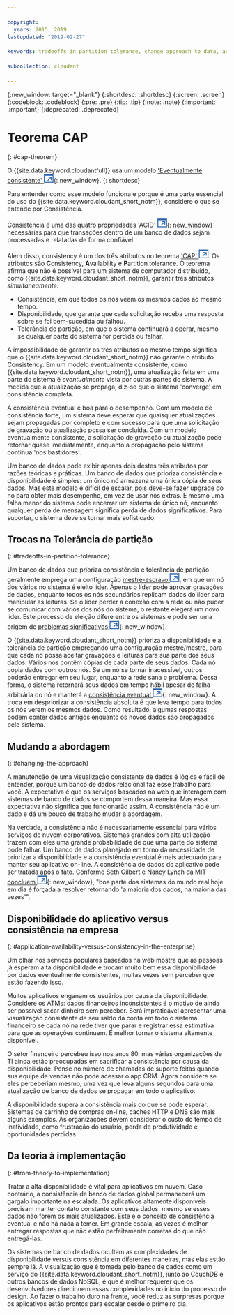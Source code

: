 ```yaml
---

copyright:
  years: 2015, 2019
lastupdated: "2019-02-27"

keywords: tradeoffs in partition tolerance, change approach to data, availability, consistency, theory

subcollection: cloudant

---
```


{:new_window: target="_blank"}
{:shortdesc: .shortdesc}
{:screen: .screen}
{:codeblock: .codeblock}
{:pre: .pre}
{:tip: .tip}
{:note: .note}
{:important: .important}
{:deprecated: .deprecated}

<!-- Acrolinx: 2017-01-24 -->

# Teorema CAP
{: #cap-theorem}

O {{site.data.keyword.cloudantfull}} usa um modelo ['Eventualmente consistente' ![Ícone de link externo](../images/launch-glyph.svg "Ícone de link externo")](http://en.wikipedia.org/wiki/Eventual_consistency){: new_window}.
{: shortdesc}

Para entender como esse modelo funciona
e porque é uma parte essencial do uso do {{site.data.keyword.cloudant_short_notm}},
considere o que se entende por Consistência.

Consistência é uma das quatro propriedades ['ACID' ![Ícone de link externo](../images/launch-glyph.svg "Ícone de link externo")](https://en.wikipedia.org/wiki/ACID){: new_window}
necessárias para que transações dentro de um banco de dados sejam processadas e relatadas de forma confiável.

Além disso,
consistency é um dos três atributos no
teorema <a href="http://en.wikipedia.org/wiki/CAP_Theorem" target="_blank">'CAP' <img src="../images/launch-glyph.svg" alt="Ícone de link externo" title="Ícone de link externo"></a>.
Os atributos são **C**onsistency,
**A**vailability e **P**artition tolerance.
O teorema afirma que não é possível para um sistema de computador distribuído, como {{site.data.keyword.cloudant_short_notm}},
garantir três atributos _simultaneamente_:

-   Consistência,
em que todos os nós veem os mesmos dados ao mesmo tempo.
-   Disponibilidade,
que garante que cada solicitação receba uma resposta sobre se foi bem-sucedida ou falhou.
-   Tolerância de partição,
em que o sistema continuará a operar, mesmo se qualquer parte do sistema for perdida ou falhar.

A impossibilidade de garantir os três atributos ao mesmo tempo
significa que o {{site.data.keyword.cloudant_short_notm}} não garante o atributo Consistency.
Em um modelo eventualmente consistente,
como {{site.data.keyword.cloudant_short_notm}},
uma atualização feita em uma parte do sistema é _eventualmente_ vista por outras partes do sistema.
À medida que a atualização se propaga,
diz-se que o sistema 'converge' em consistência completa.

A consistência eventual é boa para o desempenho.
Com um modelo de consistência forte,
um sistema deve esperar que quaisquer atualizações sejam propagadas por completo e com sucesso
para que uma solicitação de gravação ou atualização possa ser concluída.
Com um modelo eventualmente consistente,
a solicitação de gravação ou atualização pode retornar quase imediatamente,
enquanto a propagação pelo sistema continua 'nos bastidores'.

Um banco de dados pode exibir apenas dois destes três atributos por razões teóricas e práticas.
Um banco de dados que prioriza consistência e disponibilidade é simples:
um único nó armazena uma única cópia de seus dados.
Mas este modelo é difícil de escalar, pois deve-se fazer upgrade do nó para obter mais desempenho,
em vez de usar nós extras.
E
mesmo uma falha menor do sistema pode encerrar um sistema de único nó,
enquanto qualquer perda de mensagem significa perda de dados significativos.
Para suportar,
o sistema deve se tornar mais sofisticado.

## Trocas na Tolerância de partição
{: #tradeoffs-in-partition-tolerance}

Um banco de dados que prioriza consistência e tolerância de partição geralmente emprega uma
configuração <a href="http://en.wikipedia.org/wiki/Master/slave_(technology)" target="_blank">mestre-escravo <img src="../images/launch-glyph.svg" alt="Ícone de link externo" title="Ícone de link externo"></a>,
em que um nó dos vários no sistema é eleito líder.
Apenas o líder pode aprovar gravações de dados,
enquanto todos os nós secundários replicam dados do líder para manipular as leituras.
Se o líder perder a conexão com a rede
ou não puder se comunicar com vários dos nós do sistema,
o restante elegerá um novo líder.
Este processo de eleição difere entre os sistemas
e pode ser uma origem de [problemas significativos ![Ícone de link externo](../images/launch-glyph.svg "Ícone de link externo")](http://aphyr.com/posts/284-call-me-maybe-mongodb){: new_window}.

O {{site.data.keyword.cloudant_short_notm}} prioriza a disponibilidade e a tolerância de partição empregando uma configuração mestre/mestre,
para que cada nó possa aceitar gravações e leituras para sua parte dos seus dados.
Vários nós contêm cópias de cada parte de seus dados.
Cada nó copia dados com outros nós.
Se um nó se tornar inacessível,
outros poderão entregar em seu lugar, enquanto a rede sana o problema.
Dessa forma,
o sistema retornará seus dados em tempo hábil apesar de falha arbitrária do nó
e manterá a [consistência eventual ![Ícone de link externo](../images/launch-glyph.svg "Ícone de link externo")](http://en.wikipedia.org/wiki/Eventual_consistency){: new_window}.
A troca em despriorizar a consistência absoluta é que leva tempo para todos os nós verem os mesmos dados.
Como resultado,
algumas respostas podem conter dados antigos enquanto os novos dados são propagados pelo sistema.

## Mudando a abordagem
{: #changing-the-approach}

A manutenção de uma visualização consistente de dados é lógica e fácil de entender,
porque um banco de dados relacional faz esse trabalho para você.
A expectativa é que os serviços baseados na web que interagem com sistemas de banco de dados se comportem dessa maneira.
Mas essa expectativa não significa que funcionarão assim.
A consistência não é um dado
e dá um pouco de trabalho mudar a abordagem.

Na verdade,
a consistência não é necessariamente essencial para vários serviços de nuvem corporativos.
Sistemas
grandes com alta utilização trazem com eles uma grande probabilidade de que uma parte do sistema pode falhar.
Um banco de dados planejado em torno da necessidade de priorizar a disponibilidade e a consistência eventual
é mais adequado para manter seu aplicativo on-line.
A consistência de dados do aplicativo pode ser tratada após o fato.
Conforme Seth Gilbert e Nancy Lynch da MIT
[concluem ![Ícone de link externo](../images/launch-glyph.svg "Ícone de link externo")](http://www.glassbeam.com/sites/all/themes/glassbeam/images/blog/10.1.1.67.6951.pdf){: new_window},
"boa parte dos sistemas do mundo real hoje em dia é forçada a resolver retornando 'a maioria dos dados, na maioria das vezes'".

## Disponibilidade do aplicativo versus consistência na empresa
{: #application-availability-versus-consistency-in-the-enterprise}

Um olhar nos serviços populares baseados na web mostra que as pessoas já esperam alta disponibilidade
e trocam muito bem essa disponibilidade por dados eventualmente consistentes,
muitas vezes sem perceber que estão fazendo isso.

Muitos aplicativos enganam os usuários por causa da disponibilidade.
Considere os ATMs:
dados financeiros inconsistentes é o motivo de ainda ser possível sacar dinheiro sem perceber.
Será impraticável apresentar uma visualização consistente de seu saldo da conta em todo o sistema financeiro
se cada nó na rede tiver que parar e registrar essa estimativa para que as operações continuem.
É melhor tornar o sistema altamente disponível.

O setor financeiro percebeu isso nos anos 80,
mas várias organizações de TI ainda estão preocupadas em sacrificar a consistência por causa da disponibilidade.
Pense no número de chamadas de suporte feitas quando sua equipe de vendas não pode acessar o app CRM.
Agora considere se eles perceberiam mesmo, uma vez que leva alguns segundos para uma atualização de banco de dados
se propagar em todo o aplicativo.

A disponibilidade supera a consistência mais do que se pode esperar.
Sistemas de carrinho de compras on-line,
caches HTTP
e DNS são mais alguns exemplos.
As organizações devem considerar o custo do tempo de inatividade, como frustração do usuário,
perda de produtividade
e oportunidades perdidas.

## Da teoria à implementação
{: #from-theory-to-implementation}

Tratar a alta disponibilidade é vital para aplicativos em nuvem.
Caso contrário,
a consistência de banco de dados global permanecerá um gargalo importante na escalada.
Os aplicativos altamente disponíveis precisam manter contato constante com seus dados,
mesmo se esses dados não forem os mais atualizados.
Este é o conceito de consistência eventual
e não há nada a temer.
Em grande escala,
às vezes é melhor entregar respostas que não estão perfeitamente corretas do que não entregá-las.

Os sistemas de banco de dados ocultam as complexidades de disponibilidade versus consistência em diferentes maneiras,
mas elas estão sempre lá.
A visualização que é tomada pelo banco de dados como um serviço do {{site.data.keyword.cloudant_short_notm}},
junto ao CouchDB e outros bancos de dados NoSQL,
é que é melhor requerer que os desenvolvedores direcionem essas complexidades no início do processo de design.
Ao fazer o trabalho duro na frente,
você reduz as surpresas porque os aplicativos estão prontos para escalar desde o primeiro dia.
